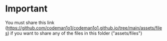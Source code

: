 # Important

You must share this link (<https://github.com/codeman1o1/codeman1o1.github.io/tree/main/assets/files>) if you want to share any of the files in this folder ("assets/files")
